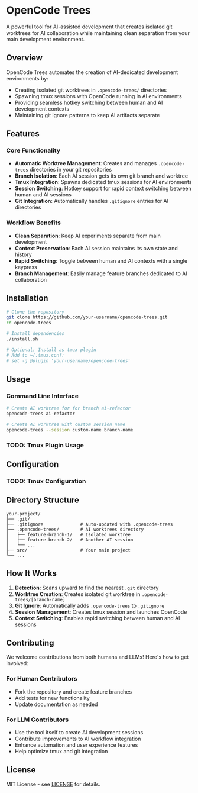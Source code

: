 # OpenCode Trees

A powerful tool for AI-assisted development that creates isolated git worktrees for AI collaboration while maintaining clean separation from your main development environment.

## Overview

OpenCode Trees automates the creation of AI-dedicated development environments by:
- Creating isolated git worktrees in `.opencode-trees/` directories
- Spawning tmux sessions with OpenCode running in AI environments  
- Providing seamless hotkey switching between human and AI development contexts
- Maintaining git ignore patterns to keep AI artifacts separate

## Features

### Core Functionality
- **Automatic Worktree Management**: Creates and manages `.opencode-trees` directories in your git repositories
- **Branch Isolation**: Each AI session gets its own git branch and worktree
- **Tmux Integration**: Spawns dedicated tmux sessions for AI environments
- **Session Switching**: Hotkey support for rapid context switching between human and AI sessions
- **Git Integration**: Automatically handles `.gitignore` entries for AI directories

### Workflow Benefits
- **Clean Separation**: Keep AI experiments separate from main development
- **Context Preservation**: Each AI session maintains its own state and history
- **Rapid Switching**: Toggle between human and AI contexts with a single keypress
- **Branch Management**: Easily manage feature branches dedicated to AI collaboration

## Installation

```bash
# Clone the repository
git clone https://github.com/your-username/opencode-trees.git
cd opencode-trees

# Install dependencies
./install.sh

# Optional: Install as tmux plugin
# Add to ~/.tmux.conf:
# set -g @plugin 'your-username/opencode-trees'
```

## Usage

### Command Line Interface

```bash
# Create AI worktree for for branch ai-refactor
opencode-trees ai-refactor

# Create AI worktree with custom session name
opencode-trees --session custom-name branch-name
```

### TODO: Tmux Plugin Usage

## Configuration

### TODO: Tmux Configuration

## Directory Structure

```
your-project/
├── .git/
├── .gitignore              # Auto-updated with .opencode-trees
├── .opencode-trees/        # AI worktrees directory
│   ├── feature-branch-1/   # Isolated worktree
│   ├── feature-branch-2/   # Another AI session
│   └── ...
├── src/                    # Your main project
└── ...
```

## How It Works

1. **Detection**: Scans upward to find the nearest `.git` directory
2. **Worktree Creation**: Creates isolated git worktree in `.opencode-trees/[branch-name]`
3. **Git Ignore**: Automatically adds `.opencode-trees` to `.gitignore`
4. **Session Management**: Creates tmux session and launches OpenCode
5. **Context Switching**: Enables rapid switching between human and AI sessions

## Contributing

We welcome contributions from both humans and LLMs! Here's how to get involved:

### For Human Contributors
- Fork the repository and create feature branches
- Add tests for new functionality
- Update documentation as needed

### For LLM Contributors
- Use the tool itself to create AI development sessions
- Contribute improvements to AI workflow integration
- Enhance automation and user experience features
- Help optimize tmux and git integration

## License

MIT License - see [LICENSE](LICENSE) for details.
